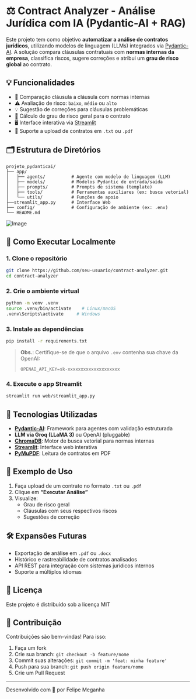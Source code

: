 
# ⚖️ Contract Analyzer - Análise Jurídica com IA (Pydantic-AI + RAG)

Este projeto tem como objetivo **automatizar a análise de contratos jurídicos**, utilizando modelos de linguagem (LLMs) integrados via [Pydantic-AI](https://github.com/pydantic/pydantic-ai). A solução compara cláusulas contratuais com **normas internas da empresa**, classifica riscos, sugere correções e atribui um **grau de risco global** ao contrato.

## 💡 Funcionalidades

- 📎 Comparação cláusula a cláusula com normas internas
- ⚠️ Avaliação de risco: `baixo`, `médio` ou `alto`
- 💡 Sugestão de correções para cláusulas problemáticas
- 🧠 Cálculo de grau de risco geral para o contrato
- 🖥️ Interface interativa via [Streamlit](https://streamlit.io/)
- 📄 Suporte a upload de contratos em `.txt` ou `.pdf`

## 🗂️ Estrutura de Diretórios

```text
projeto_pydanticai/
├── app/
│   ├── agents/          # Agente com modelo de linguagem (LLM)
│   ├── models/          # Modelos Pydantic de entrada/saída
│   ├── prompts/         # Prompts de sistema (template)
│   ├── tools/           # Ferramentas auxiliares (ex: busca vetorial)
│   └── utils/           # Funções de apoio
├──streamlit_app.py      # Interface Web
├── config/              # Configuração de ambiente (ex: .env)
└── README.md
```

![Image](https://github.com/user-attachments/assets/e42c4c84-5404-4343-802f-95e4f385ff95)

## 🚀 Como Executar Localmente

### 1. Clone o repositório

```bash
git clone https://github.com/seu-usuario/contract-analyzer.git
cd contract-analyzer
```

### 2. Crie o ambiente virtual

```bash
python -m venv .venv
source .venv/bin/activate    # Linux/macOS
.venv\Scripts\activate     # Windows
```

### 3. Instale as dependências

```bash
pip install -r requirements.txt
```

> **Obs.**: Certifique-se de que o arquivo `.env` contenha sua chave da OpenAI:
> ```env
> OPENAI_API_KEY=sk-xxxxxxxxxxxxxxxxxxxx
> ```

### 4. Execute o app Streamlit

```bash
streamlit run web/streamlit_app.py
```

## 🧠 Tecnologias Utilizadas

- **[Pydantic-AI](https://github.com/pydantic/pydantic-ai)**: Framework para agentes com validação estruturada
- **LLM via Groq (LLaMA 3)** ou OpenAI (pluggable)
- **[ChromaDB](https://www.trychroma.com/)**: Motor de busca vetorial para normas internas
- **[Streamlit](https://streamlit.io/)**: Interface web interativa
- **[PyMuPDF](https://github.com/pymupdf/PyMuPDF)**: Leitura de contratos em PDF

## 📌 Exemplo de Uso

1. Faça upload de um contrato no formato `.txt` ou `.pdf`
2. Clique em **“Executar Análise”**
3. Visualize:
   - Grau de risco geral
   - Cláusulas com seus respectivos riscos
   - Sugestões de correção

## 🛠️ Expansões Futuras

- Exportação de análise em `.pdf` ou `.docx`
- Histórico e rastreabilidade de contratos analisados
- API REST para integração com sistemas jurídicos internos
- Suporte a múltiplos idiomas

## 📄 Licença

Este projeto é distribuído sob a licença MIT
## 🤝 Contribuição

Contribuições são bem-vindas! Para isso:

1. Faça um fork
2. Crie sua branch: `git checkout -b feature/nome`
3. Commit suas alterações: `git commit -m 'feat: minha feature'`
4. Push para sua branch: `git push origin feature/nome`
5. Crie um Pull Request

---

Desenvolvido com 💼 por Felipe Meganha
